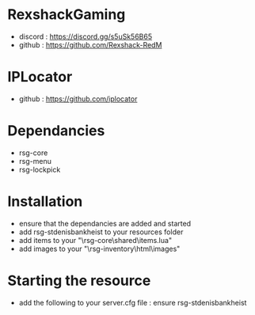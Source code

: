 # RexshackGaming
- discord : https://discord.gg/s5uSk56B65
- github : https://github.com/Rexshack-RedM

# IPLocator
- github : https://github.com/iplocator

# Dependancies
- rsg-core
- rsg-menu
- rsg-lockpick

# Installation
- ensure that the dependancies are added and started
- add rsg-stdenisbankheist to your resources folder
- add items to your "\rsg-core\shared\items.lua"
- add images to your "\rsg-inventory\html\images"

# Starting the resource
- add the following to your server.cfg file : ensure rsg-stdenisbankheist
